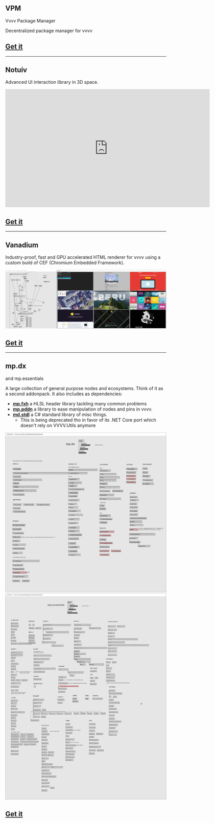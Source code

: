 ## VPM
Vvvv Package Manager

Decentralized package manager for vvvv

## [Get it](https://vvvvpm.github.io)

----

## Notuiv
Advanced UI interaction library in 3D space.

<iframe full="true" src="https://player.vimeo.com/video/268043752?color=ffffff&amp;title=0&amp;byline=0&amp;portrait=0" width="640" height="370" frameborder="0" webkitallowfullscreen="" mozallowfullscreen="" allowfullscreen=""></iframe>

## [Get it](https://vvvv.org/contribution/notuiv)

----

## Vanadium
Industry-proof, fast and GPU accelerated HTML renderer for vvvv using a custom build of CEF (Chromium Embedded Framework).

![md.expand](vanadium.png)

## [Get it](https://github.com/meso-unimpressed/Vanadium)

----

## mp.dx
and mp.essentials

A large collection of general purpose nodes and ecosystems. Think of it as a second addonpack. It also includes as dependencies:

* **[mp.fxh](https://github.com/microdee/mp.fxh)** a HLSL header library tackling many common problems
* **[mp.pddn](https://github.com/microdee/mp.pddn)** a library to ease manipulation of nodes and pins in vvvv.
* **[md.stdl](https://github.com/microdee/md.stdl)** a C# standard library of misc things.
  * This is being deprecated tho in favor of its .NET Core port which doesn't rely on VVVV.Utils anymore

![md.expand](mp.dx.png)
![md.expand](mp.essentials.png)

## [Get it](https://vvvv.org/contribution/mp.dx)